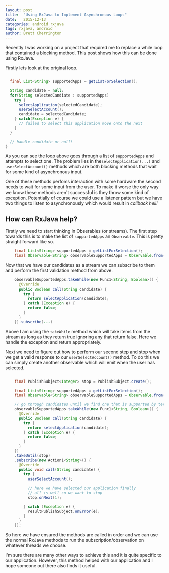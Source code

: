 ```yaml
---
layout: post
title:  "Using RxJava to Implement Asynchronous Loops"
date:   2015-12-13
categories: android rxjava
tags: rxjava, android
author: Brett Cherrington
---
```


Recently I was working on a project that required me to replace a while loop that contained a blocking method. This post shows how this can be done using RxJava.

Firstly lets look at the original loop.

```java

  final List<String> supportedApps = getListForSelection();

  String candidate = null;
  for(String selectedCandiate : supportedApps)
    try {
      selectApplication(selectedCandidate);
      userSelectAccount();
      candidate = selectedCandidate;
    } catch(Exception e) {
      // failed to select this application move onto the next
    }
  }

  // handle candidate or null!
}

```

As you can see the loop above goes through a list of `supportedApps` and attempts
to select one. The problem lies in the`selectApplication(...)` and
`userSelectAccount()` methods which are both blocking methods that wait for some
kind of asynchronous input.

One of these methods perfoms interaction with some hardware the second needs to wait for some
input from the user. To make it worse the only way we know these methods aren't
successful is they throw some kind of exception. Potentially of course we could
use a listener pattern but we have two things to listen to asynchronously which
would result in *callback hell!*

## How can RxJava help?

Firstly we need to start thinking in Obserables (or streams). The first step towards
this is to make the list of `supportedApps` an `Observable`. This is pretty straight
forward like so.

```java
    final List<String> supportedApps = getListForSelection();
    final Observable<String> observableSupportedApps = Observable.from(supportedApps);
```

Now that we have our candidates as a stream we can subscribe to them and perform the
first validation method from above.

```java
    observableSupportedApps.takeWhile(new Func1<String, Boolean>() {
      @Override
      public Boolean call(String candidate) {
        try {
          return selectApplication(candidate);
        } catch (Exception e) {
          return false;
        }
      }
    }).subscribe(...)

```
Above I am using the `takeWhile` method which will take items from the stream as long
as they return true ignoring any that return false. Here we handle the exception
and return appropriately.

Next we need to figure out how to perform our second step and stop when we get a valid
response to our `userSelectAccount()` method. To do this we can simply create another
observable which will emit when the user has selected.

```java

    final PublishSubject<Integer> stop = PublishSubject.create();

    final List<String> supportedApps = getListForSelection();
    final Observable<String> observableSupportedApps = Observable.from(supportedApps);

    // go through candidates until we find one that is supported by terminal and is valid
    observableSupportedApps.takeWhile(new Func1<String, Boolean>() {
      @Override
      public Boolean call(String candidate) {
        try {
          return selectApplication(candidate);
        } catch (Exception e) {
          return false;
        }
      }
    })
    .takeUntil(stop)
    .subscribe(new Action1<String>() {
      @Override
      public void call(String candidate) {
        try {
          userSelectAccount();

          // here we have selected our application finally
          // all is well so we want to stop
          stop.onNext(1);

        } catch (Exception e) {
          resultPublishSubject.onError(e);
        }
      }
    });
```

So here we have ensured the methods are called in order and we can use the normal
RxJava methods to run the subscription/observation on whatever threads we choose.

I'm sure there are many other ways to achieve this and it is quite specific to our
application. However, this method helped with our application and I hope someone
out there also finds it useful.

